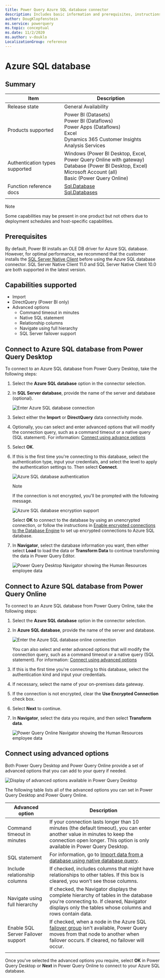```yaml
---
title: Power Query Azure SQL database connector
description: Includes basic information and prerequisites, instructions on how to connect to your database, and information about advanced connection options.
author: DougKlopfenstein
ms.service: powerquery
ms.topic: conceptual
ms.date: 11/2/2020
ms.author: v-douklo
LocalizationGroup: reference
---
```


# Azure SQL database
 
## Summary
 
| Item | Description |
| ------- | ------------|
|Release state | General Availability |
| Products supported | Power BI (Datasets)<br/>Power BI (Dataflows)<br/>Power Apps (Dataflows)<br/>Excel<br/>Dynamics 365 Customer Insights<br/>Analysis Services |
| Authentication types supported| Windows (Power BI Desktop, Excel, Power Query Online with gateway)<br/>Database (Power BI Desktop, Excel)<br/>Microsoft Account (all)<br/> Basic (Power Query Online) |
| Function reference docs | [Sql.Database](https://docs.microsoft.com/powerquery-m/sql-database)<br/>[Sql.Databases](https://docs.microsoft.com/powerquery-m/sql-databases) |
| | |

> [!NOTE]
> Some capabilities may be present in one product but not others due to deployment schedules and host-specific capabilities.
 
## Prerequisites

By default, Power BI installs an OLE DB driver for Azure SQL database. However, for optimal performance, we recommend that the customer installs the [SQL Server Native Client](https://docs.microsoft.com/sql/relational-databases/native-client/applications/installing-sql-server-native-client) before using the Azure SQL database connector. SQL Server Native Client 11.0 and SQL Server Native Client 10.0 are both supported in the latest version.

 
## Capabilities supported
* Import
* DirectQuery (Power BI only)
* Advanced options
    * Command timeout in minutes
    * Native SQL statement
    * Relationship columns
    * Navigate using full hierarchy
    * SQL Server failover support
    
## Connect to Azure SQL database from Power Query Desktop

To connect to an Azure SQL database from Power Query Desktop, take the following steps:
 
1. Select the **Azure SQL database** option in the connector selection.
 
2. In **SQL Server database**, provide the name of the server and database (optional). 

   ![Enter Azure SQL database connection](./media/azure-sql-database/signin.png)

3. Select either the **Import** or **DirectQuery** data connectivity mode.

4. Optionally, you can select and enter advanced options that will modify the connection query, such as a command timeout or a native query (SQL statement). For information: [Connect using advance options](#connect-using-advanced-options)

5. Select **OK**.

6. If this is the first time you're connecting to this database, select the authentication type, input your credentials, and select the level to apply the authentication settings to. Then select **Connect**.

   ![Azure SQL database authentication](./media/azure-sql-database/enter-credentials.png)

   >[!Note]
   >  If the connection is not encrypted, you'll be prompted with the following message.

   ![Azure SQL database encryption support](../images/EncryptionWarning.png)

   Select **OK** to connect to the database by using an unencrypted connection, or follow the instructions in [Enable encrypted connections to the Database Engine](https://docs.microsoft.com/sql/database-engine/configure-windows/enable-encrypted-connections-to-the-database-engine) to set up encrypted connections to Azure SQL database.

7. In **Navigator**, select the database information you want, then either select **Load** to load the data or **Transform Data** to continue transforming the data in Power Query Editor.

   ![Power Query Desktop Navigator showing the Human Resources employee data](./media/azure-sql-database/navigator-desktop.png)

## Connect to Azure SQL database from Power Query Online

To connect to an Azure SQL database from Power Query Online, take the following steps:
 
1. Select the **Azure SQL database** option in the connector selection.

2. In **Azure SQL database**, provide the name of the server and database.

   ![Enter the Azure SQL database online connection](./media/azure-sql-database/service-signin.png)

   You can also select and enter advanced options that will modify the connection query, such as a command timeout or a native query (SQL statement). For information: [Connect using advanced options](#connect-using-advanced-options)

3. If this is the first time you're connecting to this database, select the authentication kind and input your credentials.

4. If necessary, select the name of your on-premises data gateway.

5. If the connection is not encrypted, clear the **Use Encrypted Connection** check box.

6. Select **Next** to continue.

7. In **Navigator**, select the data you require, and then select **Transform data**.

   ![Power Query Online Navigator showing the Human Resources employee data](./media/azure-sql-database/navigator-online.png)

## Connect using advanced options

Both Power Query Desktop and Power Query Online provide a set of advanced options that you can add to your query if needed. 

![Display of advanced options available in Power Query Desktop](./media/azure-sql-database/advanced-options.png)

The following table lists all of the advanced options you can set in Power Query Desktop and Power Query Online.

| Advanced option | Description |
| --------------- | ----------- |
| Command timeout in minutes | If your connection lasts longer than 10 minutes (the default timeout), you can enter another value in minutes to keep the connection open longer. This option is only available in Power Query Desktop. |
| SQL statement | For information, go to [Import data from a database using native database query](../native-database-query.md). |
| Include relationship columns | If checked, includes columns that might have relationships to other tables. If this box is cleared, you won’t see those columns. |
| Navigate using full hierarchy | If checked, the Navigator displays the complete hierarchy of tables in the database you're connecting to. If cleared, Navigator displays only the tables whose columns and rows contain data. |
| Enable SQL Server Failover support | If checked, when a node in the Azure SQL [failover group](https://docs.microsoft.com/azure/azure-sql/database/auto-failover-group-overview?tabs=azure-powershell) isn't available, Power Query moves from that node to another when failover occurs. If cleared, no failover will occur. |
| | |

Once you've selected the advanced options you require, select **OK** in Power Query Desktop or **Next** in Power Query Online to connect to your Azure SQL database.
